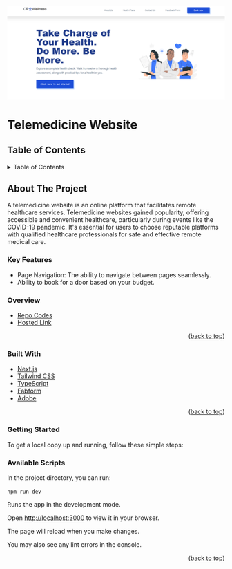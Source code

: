 <div id="top"></div>
<div align="center">
    <img src="./public/telemedicine-website.png">
</div>

# Telemedicine Website

## Table of Contents
<details>
  <summary>Table of Contents</summary>
  <ol>
    <li><a href="#about-the-project">About The Project</a>
        <ul>
            <li><a href="#overview">Overview</a></li>
            <li><a href="#key-features">Key Features</a></li>
        </ul>
    </li>
    <li><a href="#built-with">Built With</a></li>
    <li><a href="#getting-started">Getting Started</a></li>
    <li><a href="#available-scripts">Available Scripts</a></li>
  </ol>
</details>

## About The Project
A telemedicine website is an online platform that facilitates remote healthcare services. Telemedicine websites gained popularity, offering accessible and convenient healthcare, particularly during events like the COVID-19 pandemic. It's essential for users to choose reputable platforms with qualified healthcare professionals for safe and effective remote medical care.

### Key Features
- Page Navigation: The ability to navigate between pages seamlessly.
- Ability to book for a door based on your budget.

### Overview

* [Repo Codes]()
* [Hosted Link]()

<p align="right">(<a href="#top">back to top</a>)</p>

### Built With
- [Next.js](https://nextjs.org/)
- [Tailwind CSS](https://tailwindcss.com/)
- [TypeScript](https://www.typescriptlang.org/)
- [Fabform](https://fabform.io/)
- [Adobe](https://www.adobe.com/sensei/generative-ai/firefly.html)

<p align="right">(<a href="#top">back to top</a>)</p>

### Getting Started

To get a local copy up and running, follow these simple steps:

### Available Scripts

In the project directory, you can run:

`npm run dev`

Runs the app in the development mode.

Open [http://localhost:3000](http://localhost:3000) to view it in your browser.

The page will reload when you make changes.

You may also see any lint errors in the console.

<p align="right">(<a href="#top">back to top</a>)</p>





